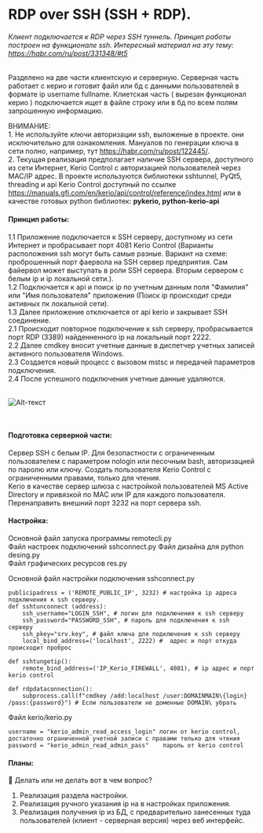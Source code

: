 
# RDP over SSH  (SSH + RDP).
###### Клиент подключается к RDP через SSH туннель. Принцип работы построен на функционале ssh. Интересный материал на эту тему: https://habr.com/ru/post/331348/#t5

Разделено на две части клиентскую и серверную. Серверная часть работает с керио и готовит файл или бд с данными пользователей в формате ip username fullname.
Клиетская часть ( вырезан функционал керио ) подключается ищет в файле строку или в бд по всем полям запрошенную информацию.


ВНИМАНИЕ:   
    1. Не используйте ключи авторизации ssh, выложеные в проекте. они исключительно для ознакомления. Мануалов по генерации ключа в сети полно, например, тут https://habr.com/ru/post/122445/.    
    2. Текущая реализация предполагает наличие SSH сервера, доступного из сети Интернет, Kerio Control с авторизацией пользователей через MAC/IP адрес. 
В проекте используются библиотеки sshtunnel, PyQt5, threading и api Kerio Control доступный по ссылке https://manuals.gfi.com/en/kerio/api/control/reference/index.html или в качестве готовых python библиотек: **pykerio, python-kerio-api**

#### Принцип работы:    
1.1 Приложение подключается к SSH серверу, доступному из сети Интернет и пробрасывает порт 4081 Kerio Control (Варианты расположения ssh могут быть самые разные. Вариант на схеме: проброшенный порт фаервола на SSH сервер предприятия. Сам файервол может выступать в роли SSH сервера. Вторым сервером с белым ip и ip локальной сети.).     
1.2  Подключается к api и поиск ip по учетным данным поля "Фамилия" или "Имя пользователя" приложения (Поиск ip происходит среди активных пк локальной сети).<br>
1.3  Далее приложение отключается от api kerio и закрывает SSH соединение.<br>
2.1  Происходит повторное подключение к ssh серверу, пробрасывается порт RDP (3389) найденненного ip на локальный порт 2222.<br>
2.2  Далее cmdkey вносит учетные данные в диспетчер учетных записей активного пользователя Windows.<br>
2.3  Создается новый процесс с вызовом mstsc и передачей параметров подключения.<br>
2.4  После успешного подключения учетные данные удаляются.<br>
<br>    

![Alt-текст](https://github.com/sor88/rdpoverssh/blob/master/map.png?raw=true)

<br>


#### Подготовка серверной части:    
Сервер SSH с белым IP. Для безопастности с ограниченным пользователем с параметром nologin или песочным bash, авторизацией по паролю или ключу. 
Создать пользователя Kerio Control с ограниченными правами, только для чтения.  
Kerio в качестве сервер шлюза с настройкой пользователей MS Active Directory и привязкой по MAC или IP для каждого пользователя.    
Перенаправить внешний порт 3232 на порт сервера ssh. 

#### Настройка:

Основной файл запуска программы remotecli.py    
Файл настроек подключений sshconnect.py 
Файл дизайна для python desing.py   
Файл графических ресурсов res.py    

Основной файл настройки подключения sshconnect.py   

```
publicipadress = ('REMOTE_PUBLIC_IP', 3232) # настройка ip адреса подключения к ssh серверу.
def sshtunconnect (address):
    ssh_username="LOGIN_SSH", # логин для подключения к ssh серверу 
    ssh_password="PASSWORD_SSH", # пароль для подключения к ssh серверу
    ssh_pkey="srv.key", # файл ключа для подключения к ssh серверу
    local_bind_address=('localhost', 2222) #  адрес и порт откуда происходит проброс

def sshtungetip():
    remote_bind_address=('IP_Kerio_FIREWALL', 4081), # ip адрес и порт kerio control
   
def rdpdataconnection():
    subprocess.call(f"cmdkey /add:localhost /user:DOMAINMAIN\{login} /pass:{password}") # Если пользователи не доменные DOMAIN\ убрать  
```

Файл kerio/kerio.py 

```
username = "kerio_admin_read_access_login" логин от kerio control, достаточно ограниченной учетной записи с правами только для чтения
password = "kerio_admin_read_admin_pass"    пароль от kerio control
```

#### Планы:	
:black_square_button: Делать или не делать вот в чем вопрос?	
1. Реализация раздела настройки.	 
2. Реализация ручного указания ip на в настройках приложения.	
3. Реализация получения ip из БД, с предварительно занесенных туда пользователей (клиент - серверная версия) через веб интерфейс.	
